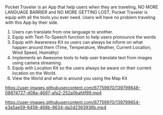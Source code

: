Pocket Traveler is an App that help users when they are traveling, 
NO MORE LANGUAGE BARRIER and NO MORE GETTING LOST,
Pocket Traveler is equip with all the tools you ever need.
Users will have no problem traveling with this App by their side.
1. Users can translate from one language to another.
2. Equip with Text-To-Speech function to help users pronounce the words
3. Equip with Awareness Kit so users can always be inform on what happen around them (Time, Temperature, Weather, Current Location, Wind Speed, Humidity)
4. Implements an Awesome tools to help user translate text from images using camera streaming.
5. Equip with Location Kit so the users always be aware on their current location on the World.
6. View the World and what is around you using the Map Kit







https://user-images.githubusercontent.com/67759970/139799648-08874727-d08a-4697-afa2-252a0bafdf99.mp4



https://user-images.githubusercontent.com/67759970/139799654-e3a5ae59-6458-468b-8634-da2d2363936b.mp4

